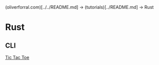 (oliverforral.com)[../../README.md] -> (tutorials)[../README.md] -> Rust

# Rust

## CLI

[Tic Tac Toe](cli/tic-tac-toe.md)
